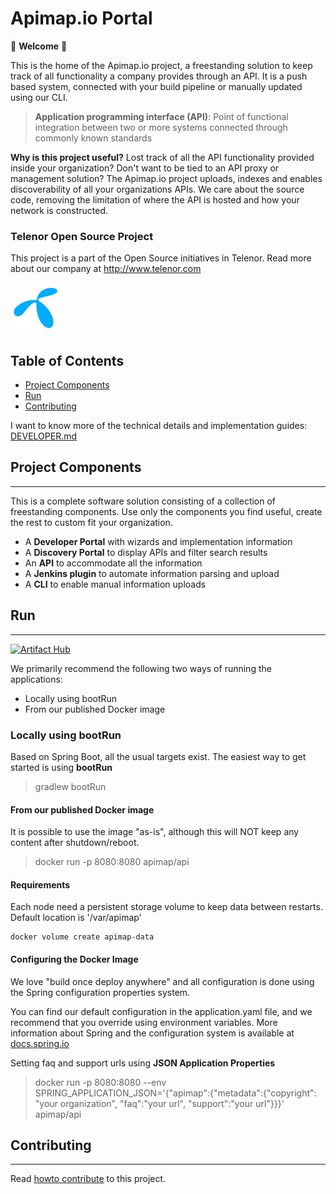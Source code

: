 Apimap.io Portal
===

🎉 **Welcome** 🎉

This is the home of the Apimap.io project, a freestanding solution to keep track of all functionality a company
provides through an API. It is a push based system, connected with your build pipeline or manually updated using our CLI.

> **Application programming interface (API)**: Point of functional integration between two or more systems connected 
> through commonly known standards

**Why is this project useful?** Lost track of all the API functionality provided inside your organization? Don't want
to be tied to an API proxy or management solution? The Apimap.io project uploads, indexes and enables discoverability of all
your organizations APIs. We care about the source code, removing the limitation of where the API is hosted and how your
network is constructed.

### Telenor Open Source Project
This project is a part of the Open Source initiatives in Telenor. Read more about our company at http://www.telenor.com

![TelenorLogo](doc/telenor.png)

## Table of Contents

* [Project Components](#project-components)
* [Run](#run)
* [Contributing](#contributing)

I want to know more of the technical details and implementation guides: [DEVELOPER.md](DEVELOPER.md)

## Project Components
___
This is a complete software solution consisting of a collection of freestanding components. Use only the components you 
find useful, create the rest to custom fit your organization.

- A **Developer Portal** with wizards and implementation information
- A **Discovery Portal** to display APIs and filter search results
- An **API** to accommodate all the information
- A **Jenkins plugin** to automate information parsing and upload
- A **CLI** to enable manual information uploads

## Run
___
[![Artifact Hub](https://img.shields.io/endpoint?url=https://artifacthub.io/badge/repository/apimap)](https://artifacthub.io/packages/search?repo=apimap)

We primarily recommend the following two ways of running the applications:
- Locally using bootRun
- From our published Docker image

### Locally using bootRun

Based on Spring Boot, all the usual targets exist. The easiest way to get started is using **bootRun** 

> gradlew bootRun

#### From our published Docker image

It is possible to use the image "as-is", although this will NOT keep any content after shutdown/reboot.

> docker run -p 8080:8080 apimap/api

#### Requirements

Each node need a persistent storage volume to keep data between restarts. Default location is '/var/apimap'

```shell script
docker volume create apimap-data
```

#### Configuring the Docker Image

We love "build once deploy anywhere" and all configuration is done using the Spring configuration properties system.

You can find our default configuration in the application.yaml file, and we recommend that you override using environment variables.
More information about Spring and the configuration system is available at [docs.spring.io](https://docs.spring.io/spring-boot/docs/current/reference/html/features.html#features.external-config)

Setting faq and support urls using **JSON Application Properties**
> docker run -p 8080:8080 --env SPRING_APPLICATION_JSON='{"apimap":{"metadata":{"copyright": "your organization", "faq":"your url", "support":"your url"}}}' apimap/api

## Contributing
___

Read [howto contribute](CONTRIBUTING.md) to this project.